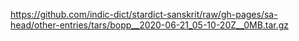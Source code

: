 https://github.com/indic-dict/stardict-sanskrit/raw/gh-pages/sa-head/other-entries/tars/bopp__2020-06-21_05-10-20Z__0MB.tar.gz  
